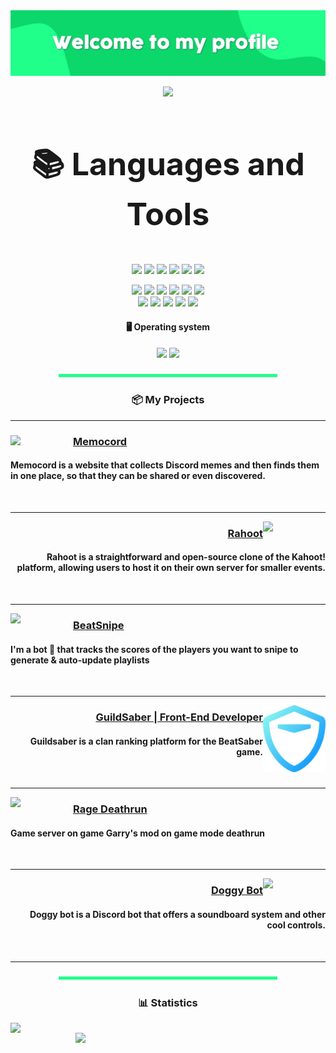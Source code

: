 <img src="https://github.com/Ralex91/Ralex91/blob/main/banner.jpg?raw=true">
<p align="center">
    <img src="https://api.visitorbadge.io/api/visitors?path=https%3A%2F%2Fgithub.com%2FRalex91%2FRalex91&countColor=%2337d67a">
</p>

<h3 style="font-size: 50px;" align="center">📚 Languages and Tools</h3>

<p align="center">
    <img src="https://img.shields.io/badge/javascript-%23323330.svg?style=for-the-badge&logo=javascript">
    <img src="https://img.shields.io/badge/TypeScript-3178c6?style=for-the-badge&logo=typescript&logoColor=white">
    <img src="https://img.shields.io/badge/node.js-6DA55F?style=for-the-badge&logo=node.js&logoColor=white">
    <img src="https://img.shields.io/badge/html5-%23E34F26.svg?style=for-the-badge&logo=html5&logoColor=white">
    <img src="https://img.shields.io/badge/css3-%231572B6.svg?style=for-the-badge&logo=css3&logoColor=white">
    <img src="https://img.shields.io/badge/Gmod%20Lua-4f33ff?style=for-the-badge&logo=lua&logoColor=white">
</p>

<p align="center">
    <img src="https://img.shields.io/badge/Visual%20Studio%20Code-0078d7.svg?&style=for-the-badge&logo=visual-studio-code&logoColor=white">
    <img src="https://img.shields.io/badge/discord.js-5865F2?style=for-the-badge&logo=discord&logoColor=white"/>
    <img src="https://img.shields.io/badge/express-080b0f?style=for-the-badge&logo=express&logoColor=white"/>
    <img src="https://img.shields.io/badge/puppeteer-0d2f26?style=for-the-badge&logo=puppeteer">
    <img src="https://img.shields.io/badge/REACT-149eca?style=for-the-badge&logo=react&logoColor=white">
    <img src="https://img.shields.io/badge/sass-cc6699.svg?&style=for-the-badge&logo=sass&logoColor=white">
    <br>
    <img src="https://img.shields.io/badge/electron-A2ECFB.svg?style=for-the-badge&logo=electron&logoColor=black">
    <img src="https://img.shields.io/badge/tailwind-0ea5e9?style=for-the-badge&logo=tailwindcss&logoColor=white"/>
    <img src="https://img.shields.io/badge/GIT-f03c2e?style=for-the-badge&logo=git&logoColor=white"/>
    <img src="https://img.shields.io/badge/next.js-000.svg?style=for-the-badge&logo=next.js&logoColor=white">
    <img src="https://img.shields.io/badge/docker-1D63ED.svg?&style=for-the-badge&logo=docker&logoColor=white">
</p>

<h4 align="center" > 🖥 Operating system</h4>

<p align="center">
    <img src="https://img.shields.io/badge/Debian-d70a53.svg?&style=for-the-badge&logo=debian&logoColor=white">
    <img src="https://img.shields.io/badge/Windows-33a8ff.svg?&style=for-the-badge&logo=windows&logoColor=white">
</p>

<p align="center">
    <img src="https://github.com/Ralex91/Ralex91/blob/main/bars.jpg?raw=true">
</p>

<h3 align="center">📦 My Projects </h3>

<hr>

<div>
<p>
  <img width="100" align="left" src="https://ralex.app/images/projects/memocord-icon.png">
                                                                            
  <h3>
      <a href="https://memocord.ralex.app"> Memocord </a>
  </h3>
  <h4>Memocord is a website that collects Discord memes and then finds them in one place, so that they can be shared or even discovered.</h4>                                                               
</p>

<br>
<hr>
<p>
    <img width="100" align="right" src="https://raw.githubusercontent.com/Ralex91/Rahoot/main/public/icon.svg">
    <h3 align="right">
        <a href="https://github.com/Ralex91/Rahoot"> Rahoot </a>
    </h3>
    <h4 align="right">Rahoot is a straightforward and open-source clone of the Kahoot! platform, allowing users to host it on their own server for smaller events. </h4>
</p>

<br>
<hr>

<p>
    <img width="100" align="left" src="https://cdn.discordapp.com/avatars/1151103217921425440/4e07491b5b2065348bf2556f4935c993.png?size=1024">
    <h3 align="left">
        <a href="https://github.com/Ralex91/BeatSnipe"> BeatSnipe </a>
    </h3>
    <h4 align="left">I'm a bot 🤖 that tracks the scores of the players you want to snipe to generate & auto-update playlists</h4>
</p>

<br>
<hr>
<p>
  <img width="100" align="right" src="https://github.com/GuildSaber/GuildSaber_Website/blob/main/public/gsLogo.svg">
                                                                            
  <h3 align="right">
      <a href="https://github.com/GuildSaber/GuildSaber_Website"> GuildSaber | Front-End Developer</a>
  </h3>
  <h4 align="right">Guildsaber is a clan ranking platform for the BeatSaber game.</h4>                                                               
</p>

<br>
<hr>

<p>
    <img width="100" align="left" src="https://ralex.app/images/projects/ragedeathrun-icon.png">
    <h3 align="left" >
        <a href="https://rage-deathrun.ralex.app"> Rage Deathrun </a>
    </h3>
    <h4 align="left">Game server on game Garry's mod on game mode deathrun</h4>
</p>

<br>
<hr>

<p>
    <img width="100" align="right" src="https://doggy.ralex.app/assets/img/doggy.png">
    <h3 align="right">
        <a href="https://doggy.ralex.app/"> Doggy Bot </a>
    </h3>
    <h4 align="right">Doggy bot is a Discord bot that offers a soundboard system and other cool controls.</h4>
</p>

<br>

<hr>

<p align="center">
    <img src="https://github.com/Ralex91/Ralex91/blob/main/bars.jpg?raw=true">
</p>

<h3 align="center">📊 Statistics</h3>
<div float="center">
    <img align="left" width="400" src="https://github-readme-stats.vercel.app/api/top-langs/?username=Ralex91&layout=compact&hide=assembly,tex,roff">
    <img align="right" width="400" src="https://github-readme-stats.vercel.app/api?username=Ralex91&show_icons=true">
</div>
